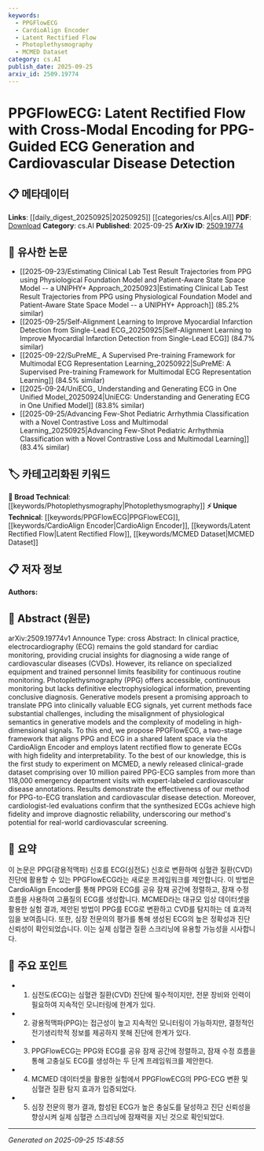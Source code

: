 ```yaml
---
keywords:
  - PPGFlowECG
  - CardioAlign Encoder
  - Latent Rectified Flow
  - Photoplethysmography
  - MCMED Dataset
category: cs.AI
publish_date: 2025-09-25
arxiv_id: 2509.19774
---
```


<!-- KEYWORD_LINKING_METADATA:
{
  "processed_timestamp": "2025-09-25T15:48:55.451598",
  "vocabulary_version": "1.0",
  "selected_keywords": [
    "PPGFlowECG",
    "CardioAlign Encoder",
    "Latent Rectified Flow",
    "Photoplethysmography",
    "MCMED Dataset"
  ],
  "rejected_keywords": [],
  "similarity_scores": {
    "PPGFlowECG": 0.8,
    "CardioAlign Encoder": 0.75,
    "Latent Rectified Flow": 0.7,
    "Photoplethysmography": 0.65,
    "MCMED Dataset": 0.7
  },
  "extraction_method": "AI_prompt_based",
  "budget_applied": true,
  "candidates_json": {
    "candidates": [
      {
        "surface": "PPGFlowECG",
        "canonical": "PPGFlowECG",
        "aliases": [],
        "category": "unique_technical",
        "rationale": "This is a novel framework specifically designed for PPG-to-ECG translation, offering unique insights into cardiovascular disease detection.",
        "novelty_score": 0.9,
        "connectivity_score": 0.6,
        "specificity_score": 0.9,
        "link_intent_score": 0.8
      },
      {
        "surface": "CardioAlign Encoder",
        "canonical": "CardioAlign Encoder",
        "aliases": [],
        "category": "unique_technical",
        "rationale": "This component is crucial for aligning PPG and ECG signals, facilitating accurate translation and linking to cardiovascular diagnostics.",
        "novelty_score": 0.8,
        "connectivity_score": 0.7,
        "specificity_score": 0.85,
        "link_intent_score": 0.75
      },
      {
        "surface": "Latent Rectified Flow",
        "canonical": "Latent Rectified Flow",
        "aliases": [],
        "category": "unique_technical",
        "rationale": "This technique enhances the fidelity of generated ECGs, making it a key innovation for linking generative models to clinical applications.",
        "novelty_score": 0.7,
        "connectivity_score": 0.65,
        "specificity_score": 0.8,
        "link_intent_score": 0.7
      },
      {
        "surface": "Photoplethysmography",
        "canonical": "Photoplethysmography",
        "aliases": [
          "PPG"
        ],
        "category": "broad_technical",
        "rationale": "PPG is a widely used method for non-invasive cardiovascular monitoring, providing a foundational link to ECG translation research.",
        "novelty_score": 0.5,
        "connectivity_score": 0.85,
        "specificity_score": 0.6,
        "link_intent_score": 0.65
      },
      {
        "surface": "MCMED dataset",
        "canonical": "MCMED Dataset",
        "aliases": [],
        "category": "unique_technical",
        "rationale": "This dataset is pivotal for validating the proposed method, offering a rich source of data for linking research in cardiovascular diagnostics.",
        "novelty_score": 0.75,
        "connectivity_score": 0.7,
        "specificity_score": 0.8,
        "link_intent_score": 0.7
      }
    ],
    "ban_list_suggestions": [
      "method",
      "experiment",
      "performance",
      "diagnostic reliability"
    ]
  },
  "decisions": [
    {
      "candidate_surface": "PPGFlowECG",
      "resolved_canonical": "PPGFlowECG",
      "decision": "linked",
      "scores": {
        "novelty": 0.9,
        "connectivity": 0.6,
        "specificity": 0.9,
        "link_intent": 0.8
      }
    },
    {
      "candidate_surface": "CardioAlign Encoder",
      "resolved_canonical": "CardioAlign Encoder",
      "decision": "linked",
      "scores": {
        "novelty": 0.8,
        "connectivity": 0.7,
        "specificity": 0.85,
        "link_intent": 0.75
      }
    },
    {
      "candidate_surface": "Latent Rectified Flow",
      "resolved_canonical": "Latent Rectified Flow",
      "decision": "linked",
      "scores": {
        "novelty": 0.7,
        "connectivity": 0.65,
        "specificity": 0.8,
        "link_intent": 0.7
      }
    },
    {
      "candidate_surface": "Photoplethysmography",
      "resolved_canonical": "Photoplethysmography",
      "decision": "linked",
      "scores": {
        "novelty": 0.5,
        "connectivity": 0.85,
        "specificity": 0.6,
        "link_intent": 0.65
      }
    },
    {
      "candidate_surface": "MCMED dataset",
      "resolved_canonical": "MCMED Dataset",
      "decision": "linked",
      "scores": {
        "novelty": 0.75,
        "connectivity": 0.7,
        "specificity": 0.8,
        "link_intent": 0.7
      }
    }
  ]
}
-->

# PPGFlowECG: Latent Rectified Flow with Cross-Modal Encoding for PPG-Guided ECG Generation and Cardiovascular Disease Detection

## 📋 메타데이터

**Links**: [[daily_digest_20250925|20250925]] [[categories/cs.AI|cs.AI]]
**PDF**: [Download](https://arxiv.org/pdf/2509.19774.pdf)
**Category**: cs.AI
**Published**: 2025-09-25
**ArXiv ID**: [2509.19774](https://arxiv.org/abs/2509.19774)

## 🔗 유사한 논문
- [[2025-09-23/Estimating Clinical Lab Test Result Trajectories from PPG using Physiological Foundation Model and Patient-Aware State Space Model -- a UNIPHY+ Approach_20250923|Estimating Clinical Lab Test Result Trajectories from PPG using Physiological Foundation Model and Patient-Aware State Space Model -- a UNIPHY+ Approach]] (85.2% similar)
- [[2025-09-25/Self-Alignment Learning to Improve Myocardial Infarction Detection from Single-Lead ECG_20250925|Self-Alignment Learning to Improve Myocardial Infarction Detection from Single-Lead ECG]] (84.7% similar)
- [[2025-09-22/SuPreME_ A Supervised Pre-training Framework for Multimodal ECG Representation Learning_20250922|SuPreME: A Supervised Pre-training Framework for Multimodal ECG Representation Learning]] (84.5% similar)
- [[2025-09-24/UniECG_ Understanding and Generating ECG in One Unified Model_20250924|UniECG: Understanding and Generating ECG in One Unified Model]] (83.8% similar)
- [[2025-09-25/Advancing Few-Shot Pediatric Arrhythmia Classification with a Novel Contrastive Loss and Multimodal Learning_20250925|Advancing Few-Shot Pediatric Arrhythmia Classification with a Novel Contrastive Loss and Multimodal Learning]] (83.4% similar)

## 🏷️ 카테고리화된 키워드
**🧠 Broad Technical**: [[keywords/Photoplethysmography|Photoplethysmography]]
**⚡ Unique Technical**: [[keywords/PPGFlowECG|PPGFlowECG]], [[keywords/CardioAlign Encoder|CardioAlign Encoder]], [[keywords/Latent Rectified Flow|Latent Rectified Flow]], [[keywords/MCMED Dataset|MCMED Dataset]]

## 📋 저자 정보

**Authors:** 

## 📄 Abstract (원문)

arXiv:2509.19774v1 Announce Type: cross 
Abstract: In clinical practice, electrocardiography (ECG) remains the gold standard for cardiac monitoring, providing crucial insights for diagnosing a wide range of cardiovascular diseases (CVDs). However, its reliance on specialized equipment and trained personnel limits feasibility for continuous routine monitoring. Photoplethysmography (PPG) offers accessible, continuous monitoring but lacks definitive electrophysiological information, preventing conclusive diagnosis. Generative models present a promising approach to translate PPG into clinically valuable ECG signals, yet current methods face substantial challenges, including the misalignment of physiological semantics in generative models and the complexity of modeling in high-dimensional signals. To this end, we propose PPGFlowECG, a two-stage framework that aligns PPG and ECG in a shared latent space via the CardioAlign Encoder and employs latent rectified flow to generate ECGs with high fidelity and interpretability. To the best of our knowledge, this is the first study to experiment on MCMED, a newly released clinical-grade dataset comprising over 10 million paired PPG-ECG samples from more than 118,000 emergency department visits with expert-labeled cardiovascular disease annotations. Results demonstrate the effectiveness of our method for PPG-to-ECG translation and cardiovascular disease detection. Moreover, cardiologist-led evaluations confirm that the synthesized ECGs achieve high fidelity and improve diagnostic reliability, underscoring our method's potential for real-world cardiovascular screening.

## 📝 요약

이 논문은 PPG(광용적맥파) 신호를 ECG(심전도) 신호로 변환하여 심혈관 질환(CVD) 진단에 활용할 수 있는 PPGFlowECG라는 새로운 프레임워크를 제안합니다. 이 방법은 CardioAlign Encoder를 통해 PPG와 ECG를 공유 잠재 공간에 정렬하고, 잠재 수정 흐름을 사용하여 고품질의 ECG를 생성합니다. MCMED라는 대규모 임상 데이터셋을 활용한 실험 결과, 제안된 방법이 PPG를 ECG로 변환하고 CVD를 탐지하는 데 효과적임을 보여줍니다. 또한, 심장 전문의의 평가를 통해 생성된 ECG의 높은 정확성과 진단 신뢰성이 확인되었습니다. 이는 실제 심혈관 질환 스크리닝에 유용할 가능성을 시사합니다.

## 🎯 주요 포인트

- 1. 심전도(ECG)는 심혈관 질환(CVD) 진단에 필수적이지만, 전문 장비와 인력이 필요하여 지속적인 모니터링에 한계가 있다.
- 2. 광용적맥파(PPG)는 접근성이 높고 지속적인 모니터링이 가능하지만, 결정적인 전기생리학적 정보를 제공하지 못해 진단에 한계가 있다.
- 3. PPGFlowECG는 PPG와 ECG를 공유 잠재 공간에 정렬하고, 잠재 수정 흐름을 통해 고충실도 ECG를 생성하는 두 단계 프레임워크를 제안한다.
- 4. MCMED 데이터셋을 활용한 실험에서 PPGFlowECG의 PPG-ECG 변환 및 심혈관 질환 탐지 효과가 입증되었다.
- 5. 심장 전문의 평가 결과, 합성된 ECG가 높은 충실도를 달성하고 진단 신뢰성을 향상시켜 실제 심혈관 스크리닝에 잠재력을 지닌 것으로 확인되었다.


---

*Generated on 2025-09-25 15:48:55*